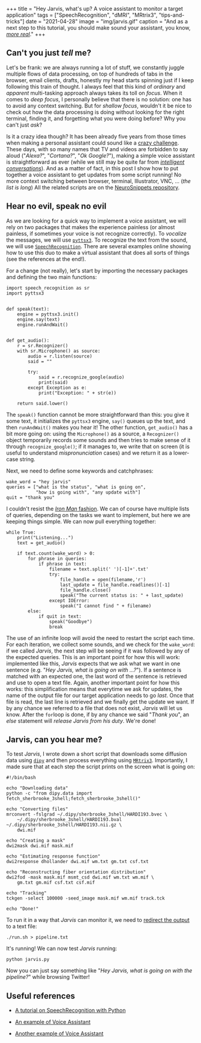 +++
title =  "Hey Jarvis, what's up? A voice assistant to monitor a target application"
tags = ["SpeechRecognition", "dMRI", "MRtrix3", "tips-and-tricks"]
date = "2021-04-28"
image = "img/jarvis.gif"
caption = "And as a next step to this tutorial, you should make sound your assistant, you know, [_more real_](https://xkcd.com/1931/)."
+++


## Can't you just _tell_ me?

Let's be frank: we are always running a lot of stuff, we constantly juggle multiple flows of data processing, on top of hundreds of tabs in the browser, email clients, drafts, honestly my head starts spinning just if I keep following this train of thought. I always feel that this kind of _ordinary_ and _apparent_ multi-tasking approach always takes its toll on _focus_. When it comes to _deep focus_, I personally believe that there is no solution: one has to avoid any context switching. But for _shallow focus_, wouldn't it be nice to check out how the data processing is doing without looking for the right terminal, finding it, and forgetting what you were doing before? Why you can't just _ask_?

Is it a crazy idea though? It has been already five years from those times when making a personal assistant could sound like a [crazy challenge](https://www.theguardian.com/technology/2016/jan/03/mark-zuckerberg-2016-artificial-intelligence-butler 'What happened to the butler?'). These days, with so many names that TV and videos are forbidden to say aloud ("_Alexa?_", "_Cortana?_", "_Ok Google?_"), making a simple voice assistant is straightforward as ever (while we still may be quite far from [_intelligent conversations_](https://www.forbes.com/sites/robtoews/2020/07/19/gpt-3-is-amazingand-overhyped/ 'How many eyes does my foot have?')). And as a matter of fact, in this post I show how to put together a voice assistant to get updates from some script running! No more context switching between browser, terminal, Illustrator, VNC, ... (_the list is long_) All the related scripts are on the [NeuroSnippets repository](https://github.com/matteomancini/neurosnippets/tree/master/tips-and-tricks/voice-monitor). 


## Hear no evil, speak no evil

As we are looking for a quick way to implement a voice assistant, we will rely on two packages that makes the experience painless (or almost painless, if sometimes your voice is not recognize correctly). To _vocalize_ the messages, we will use [`pyttsx3`](https://pyttsx3.readthedocs.io/en/latest/ 'pyttsx3 documentation'). To recognize the text from the sound, we will use [`SpeechRecognition`](https://github.com/Uberi/speech_recognition 'SpeechRecognition repository'). There are several examples online showing how to use this duo to make a virtual assistant that does all sorts of things (see the references at the end!).

For a change (not really), let's start by importing the necessary packages and defining the two main functions:

```
import speech_recognition as sr
import pyttsx3


def speak(text):
    engine = pyttsx3.init()
    engine.say(text)
    engine.runAndWait()
    
    
def get_audio():
    r = sr.Recognizer()
    with sr.Microphone() as source:
        audio = r.listen(source)
        said = ""

        try:
            said = r.recognize_google(audio)
            print(said)
        except Exception as e:
            print("Exception: " + str(e))

    return said.lower()
```

The `speak()` function cannot be more straightforward than this: you give it some text, it initializes the `pyttsx3` engine, `say()` queues up the text, and then `runAndWait()` makes you hear it! The other function, `get_audio()` has a bit more going on: using the `Microphone()` as a source, a `Recognizer()` object temporarily records some sounds and then tries to make sense of it through `recognize_google()`; if it manages to, we write that on screen (it is useful to understand _mispronunciation_ cases) and we return it as a lower-case string.

Next, we need to define some keywords and catchphrases:

```
wake_word = "hey jarvis"
queries = ["what is the status", "what is going on",
           "how is going with", "any update with"]
quit = "thank you"
```

I couldn't resist the [_Iron Man_ fashion](https://marvel-movies.fandom.com/wiki/Just_A_Rather_Very_Intelligent_System 'Just A Rather Very Intelligent System'). We can of course have multiple lists of queries, depending on the tasks we want to implement, but here we are keeping things simple.
We can now pull everything together:

```
while True:
    print("Listening...")
    text = get_audio()

    if text.count(wake_word) > 0:
        for phrase in queries:
            if phrase in text:
                filename = text.split(' ')[-1]+'.txt'
                try:
                    file_handle = open(filename,'r')
                    last_update = file_handle.readlines()[-1]
                    file_handle.close()
                    speak("The current status is: " + last_update)
                except IOError:
                    speak("I cannot find " + filename)
        else:
            if quit in text:
                speak("Goodbye")
                break
```

The use of an infinite loop will avoid the need to restart the script each time. For each iteration, we collect some sounds, and we check for the `wake_word`: if we called _Jarvis_, the next step will be seeing if it was followed by any of the expected queries. This is an important point for how this will work: implemented like this, _Jarvis_ expects that we ask what we want in one sentence (e.g. "_Hey Jarvis, what is going on with ...?_"). If a sentence is matched with an expected one, the last word of the sentence is retrieved and use to open a text file. Again, another important point for how this works: this simplification means that everytime we ask for updates, the name of the output file for our target application needs to go _last_. Once that file is read, the last line is retrieved and we finally get the update we want. If by any chance we referred to a file that does not exist, _Jarvis_ will let us know. After the `for`loop is done, if by any chance we said "_Thank you_", an _else_ statement will _release Jarvis from his duty_. We're done!


## Jarvis, can you hear me?

To test _Jarvis_, I wrote down a short script that downloads some diffusion data using [`dipy`](https://dipy.org) and then process everything using [`MRtrix3`](https://www.mrtrix.org). Importantly, I made sure that at each step the script prints on the screen what is going on:

```
#!/bin/bash

echo "Downloading data"
python -c "from dipy.data import fetch_sherbrooke_3shell;fetch_sherbrooke_3shell()"

echo "Converting files"
mrconvert -fslgrad ~/.dipy/sherbrooke_3shell/HARDI193.bvec \
    ~/.dipy/sherbrooke_3shell/HARDI193.bval ~/.dipy/sherbrooke_3shell/HARDI193.nii.gz \
    dwi.mif

echo "Creating a mask"
dwi2mask dwi.mif mask.mif

echo "Estimating response function"
dwi2response dhollander dwi.mif wm.txt gm.txt csf.txt

echo "Reconstructing fiber orientation distribution"
dwi2fod -mask mask.mif msmt_csd dwi.mif wm.txt wm.mif \
    gm.txt gm.mif csf.txt csf.mif

echo "Tracking"
tckgen -select 100000 -seed_image mask.mif wm.mif track.tck

echo "Done!"
```

To run it in a way that _Jarvis_ can monitor it, we need to [redirect the output](https://www.gnu.org/software/bash/manual/html_node/Redirections.html 'A bit more on redirection') to a text file:


```
./run.sh > pipeline.txt
```

It's running! We can now test _Jarvis_ running:


```
python jarvis.py
```

Now you can just say something like "_Hey Jarvis, what is going on with the pipeline?_" while browsing Twitter!


## Useful references

* [A tutorial on SpeechRecognition with Python](https://realpython.com/python-speech-recognition/)

* [An example of Voice Assistant](https://github.com/mmirthula02/AI-Personal-Voice-assistant-using-Python)

* [Another example of Voice Assistant](https://www.techwithtim.net/tutorials/voice-assistant/wake-keyword/)
